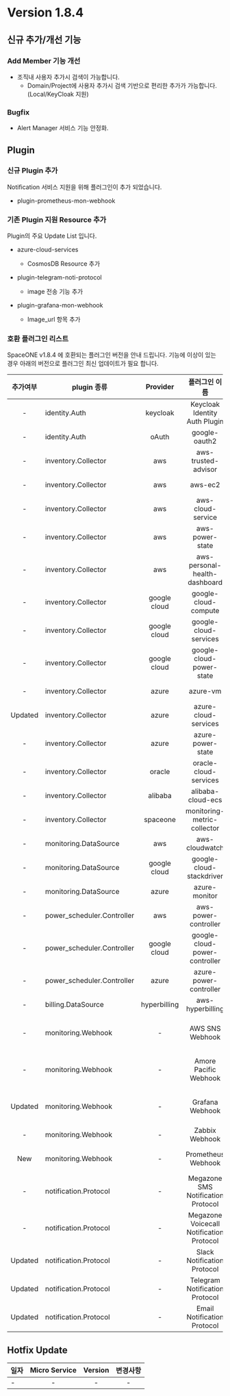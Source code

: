 # Version 1.8.4 

## 신규 추가/개선 기능

### Add Member 기능 개선 
- 조직내 사용자 추가시 검색이 가능합니다.  
  - Domain/Project에 사용자 추가시 검색 기반으로 편리한 추가가 가능합니다.(Local/KeyCloak 지원)

### Bugfix
- Alert Manager 서비스 기능 안정화.
  
## Plugin 

### 신규 Plugin 추가
Notification 서비스 지원을 위해 플러그인이 추가 되었습니다.

- plugin-prometheus-mon-webhook

### 기존 Plugin 지원 Resource 추가

Plugin의 주요 Update List 입니다.
 
- azure-cloud-services
    - CosmosDB Resource 추가
  
- plugin-telegram-noti-protocol
    - image 전송 기능 추가

- plugin-grafana-mon-webhook
    - Image_url 항목 추가
  


### 호환 플러그인 리스트

SpaceONE v1.8.4 에 호환되는 플러그인 버전을 안내 드립니다.
기능에 이상이 있는 경우 아래의 버전으로 플러그인 최신 업데이트가 필요 합니다.

|추가여부|plugin 종류|Provider|플러그인 이름| plugin_id | version |
|:---:|---|:---:|:---:|:---:|:---:|
|-|identity.Auth|keycloak|Keycloak Identity Auth Plugin|plugin-keycloak-identity-auth|v1.2|
|-|identity.Auth|oAuth|google-oauth2|plugin-e6b1b0bbacc6|v1.1|
|-|inventory.Collector|aws|aws-trusted-advisor|plugin-eb120a41bb8d|v1.4|
|-|inventory.Collector|aws|aws-ec2|plugin-49f224ef6d36|v1.12|
|-|inventory.Collector|aws|aws-cloud-service|plugin-54487559e402|v1.11.8|
|-|inventory.Collector|aws|aws-power-state|plugin-516babd3637c|v1.6|
|-|inventory.Collector|aws|aws-personal-health-dashboard|plugin-986155af217b|v1.4|
|-|inventory.Collector|google cloud|google-cloud-compute|plugin-13c3051967ce|v1.2.7|
|-|inventory.Collector|google cloud|google-cloud-services|plugin-87dc35ecb550|v1.2.9|
|-|inventory.Collector|google cloud|google-cloud-power-state|plugin-11f322fa4106|v1.1.3|
|-|inventory.Collector|azure|azure-vm|plugin-c1104066ca52|v1.2.12|
|Updated|inventory.Collector|azure|azure-cloud-services|plugin-6fec638f139c|v1.2.7|
|-|inventory.Collector|azure|azure-power-state|plugin-d7a1d8670488|v1.0.3|
|-|inventory.Collector|oracle|oracle-cloud-services| N/A | |
|-|inventory.Collector|alibaba|alibaba-cloud-ecs| N/A | |
|-|inventory.Collector|spaceone|monitoring-metric-collector|plugin-023782c156cf|v1.2.4|
|-|monitoring.DataSource|aws|aws-cloudwatch|plugin-41782f6158bb|v1.1.4|
|-|monitoring.DataSource|google cloud|google-cloud-stackdriver|plugin-57773973639a|v1.0.7|
|-|monitoring.DataSource|azure|azure-monitor|plugin-c6c14566298c|v1.0.4|
|-|power_scheduler.Controller|aws|aws-power-controller|plugin-5cd621a04f04|v1.4.4|
|-|power_scheduler.Controller|google cloud|google-cloud-power-controller|plugin-982ca2693f39|v1.1.4|
|-|power_scheduler.Controller|azure|azure-power-controller| N/A |v1.0.1|
|-|billing.DataSource|hyperbilling|aws-hyperbilling|plugin-b60505e70f9d|v1.0.2|
|-|monitoring.Webhook|-|AWS SNS Webhook|plugin-aws-sns-monitoring-webhook|v1.1|
|-|monitoring.Webhook|-| Amore Pacific Webhook |plugin-amorepacific-monitoring-webhook|v1.0.2|
|Updated|monitoring.Webhook|-| Grafana Webhook | plugin-grafana-monitoring-webhook |v1.0.2|
|-|monitoring.Webhook|-| Zabbix Webhook | plugin-zabbix-mon-webhook |v1.0|
|New|monitoring.Webhook|-| Prometheus Webhook | plugin-prometheus-mon-webhook |v1.0|
|-|notification.Protocol|-| Megazone SMS Notification Protocol | plugin-sms-notification-protocol |v1.0.1|
|-|notification.Protocol|-| Megazone Voicecall Notification Protocol | plugin-voicecall-notification-protocol |v1.0.4|
|Updated|notification.Protocol|-| Slack Notification Protocol | slack-notification-protocol |v1.0.2|
|Updated|notification.Protocol|-| Telegram Notification Protocol | plugin-telegram-noti-protocol |v1.0.1|
|Updated|notification.Protocol|-| Email Notification Protocol | plugin-email-noti-protocol |v1.0|




## Hotfix Update
|일자|Micro Service|Version|변경사항|
|---|:---:|:---:|:---:|
|-|-|-| - |


